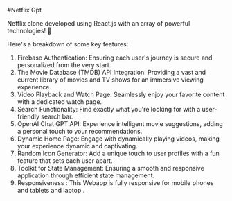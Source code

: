 #Netflix Gpt

Netflix clone developed using React.js with an array of powerful technologies! 🍿

Here's a breakdown of some key features:

1. Firebase Authentication: Ensuring each user's journey is secure and personalized from the very start.
2. The Movie Database (TMDB) API Integration: Providing a vast and current library of movies and TV shows for an immersive viewing experience.
3. Video Playback and Watch Page: Seamlessly enjoy your favorite content with a dedicated watch page.
4. Search Functionality: Find exactly what you're looking for with a user-friendly search bar.
5. OpenAI Chat GPT API: Experience intelligent movie suggestions, adding a personal touch to your recommendations.
6. Dynamic Home Page: Engage with dynamically playing videos, making your experience dynamic and captivating.
7. Random Icon Generator: Add a unique touch to user profiles with a fun feature that sets each user apart.
8. Toolkit for State Management: Ensuring a smooth and responsive application through efficient state management.
9. Responsiveness : This Webapp is fully responsive for mobile phones and tablets and laptop .
 
